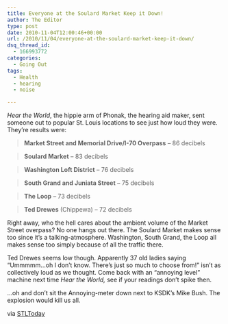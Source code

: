 ```yaml
---
title: Everyone at the Soulard Market Keep it Down!
author: The Editor
type: post
date: 2010-11-04T12:00:46+00:00
url: /2010/11/04/everyone-at-the-soulard-market-keep-it-down/
dsq_thread_id:
  - 166993772
categories:
  - Going Out
tags:
  - Health
  - hearing
  - noise

---
```

_Hear the World_, the hippie arm of Phonak, the hearing aid maker, sent someone out to popular St. Louis locations to see just how loud they were. They&#8217;re results were:

> **Market Street and Memorial Drive/I-70 Overpass** – 86 decibels
  
> **Soulard Market** – 83 decibels
  
> **Washington Loft District** – 76 decibels
  
> **South Grand and Juniata Street** – 75 decibels
  
> **The Loop** – 73 decibels
  
> **Ted Drewes** (Chippewa) – 72 decibels

Right away, who the hell cares about the ambient volume of the Market Street overpass? No one hangs out there. The Soulard Market makes sense too since it&#8217;s a talking-atmosphere. Washington, South Grand, the Loop all makes sense too simply because of all the traffic there.

Ted Drewes seems low though. Apparently 37 old ladies saying &#8220;Ummmmm&#8230;oh I don&#8217;t know. There&#8217;s just so much to choose from!&#8221; isn&#8217;t as collectively loud as we thought. Come back with an &#8220;annoying level&#8221; machine next time _Hear the World,_ see if your readings don&#8217;t spike then.

&#8230;oh and don&#8217;t sit the Annoying-meter down next to KSDK&#8217;s Mike Bush. The explosion would kill us all.

via <a href="http://www.stltoday.com/lifestyles/article_119ee000-e783-11df-ad29-00127992bc8b.html" target="_blank">STLToday</a>